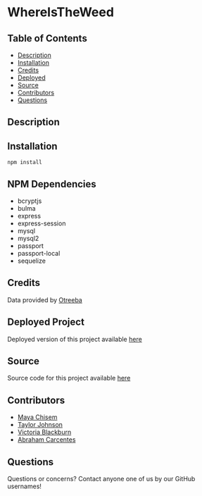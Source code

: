 # WhereIsTheWeed

## Table of Contents

* [Description](#description) 
* [Installation](#installation) 
* [Credits](#credits)
* [Deployed](#deployed)
* [Source](#source)
* [Contributors](#contributors)
* [Questions](#questions)

## Description

## Installation

```npm install```

## NPM Dependencies

- bcryptjs
- bulma
- express
- express-session
- mysql
- mysql2
- passport
- passport-local
- sequelize

## Credits

Data provided by [Otreeba]()

## Deployed Project

Deployed version of this project available [here]()

## Source

Source code for this project available [here]()

## Contributors

- [Maya Chisem](https://github.com/mchisem)
- [Taylor Johnson](https://github.com/tayjohnson)
- [Victoria Blackburn](https://github.com/)
- [Abraham Carcentes](https://github.com/acarcentes)

## Questions

Questions or concerns? Contact anyone one of us by our GitHub usernames!
